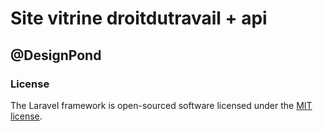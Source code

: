 # Site vitrine droitdutravail + api
## @DesignPond
###  License
The Laravel framework is open-sourced software licensed under the [MIT license](https://opensource.org/licenses/MIT).

